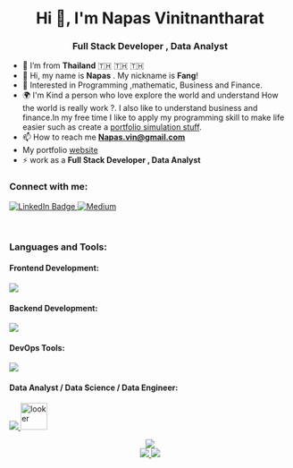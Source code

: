 <h1 align="center">Hi 👋, I'm Napas Vinitnantharat</h1>
<h3 align="center">Full Stack Developer , Data Analyst</h3>


- 🌱 I’m from **Thailand** 🇹🇭 🇹🇭 🇹🇭
- 👋 Hi, my name is **Napas** . My nickname is **Fang**!
- 🤔 Interested in Programming ,mathematic, Business and Finance. 
- 🌍 I'm Kind a person who love explore the world and understand How the world is really work ?. I also like to understand business and finance.In my free time I like to apply my programming skill to make life easier such as create a [portfolio simulation stuff](https://github.com/Nas-virat/SPFNA-stock-idea).
- 📫 How to reach me **Napas.vin@gmail.com**
- My portfolio [website](https://napasvin.vercel.app/)
- ⚡ work as a **Full Stack Developer , Data Analyst**

<h3 align="left">Connect with me:</h3>

<a href="https://www.linkedin.com/in/napas-vinitnantharat-483467202/">
  <img src="https://img.shields.io/badge/LinkedIn-blue?style=for-the-badge&logo=linkedin&logoColor=white" alt="LinkedIn Badge"/>
</a>
<a href="https://medium.com/@napas.vin">
  <img src="https://img.shields.io/badge/Medium-12100E?style=for-the-badge&logo=medium&logoColor=white" alt="Medium"/>
</a>
<br/>
<p align="left">
</p>
<br/>
<h3 align="left">Languages and Tools:</h3>

<h4 align="left">Frontend Development:</h4>
<p align="left">
  <a href="https://skillicons.dev">
    <img src="https://skillicons.dev/icons?i=js,ts,html,css,tailwind,materialui,bootstrap,figma,react,nextjs,vue," />
  </a>
</p>

<h4 align="left">Backend Development:</h4>
<p align="left">
  <a href="https://skillicons.dev">
    <img src="https://skillicons.dev/icons?i=linux,bash,go,java,spring,nodejs,express,mongodb,mysql,postgres,redis,kafka,postman" />
  </a>
</p>

<h4 align="left">DevOps Tools:</h4>
<p align="left">
  <a href="https://skillicons.dev">
    <img src="https://skillicons.dev/icons?i=git,docker,kubernetes,openshift,githubactions" />
  </a>
</p>


<h4 align="left"> Data Analyst / Data Science / Data Engineer:</h4>
<p align="left">
  <a href="https://skillicons.dev">
    <img src="https://skillicons.dev/icons?i=py,r,tensorflow,selenium" />
  </a>
  <a href="https://lookerstudio.google.com/" target="_blank"> <img src="https://www.svgrepo.com/show/354012/looker-icon.svg" alt="looker"  style="height: 3rem"/> </a>
</p>


<div align="center">
  <a href="https://github.com/Nas-virat">
    <img src="http://github-profile-summary-cards.vercel.app/api/cards/profile-details?username=Nas-virat&theme=apprentice" />
  </a>
  
</div>

<div align="center">
  <a href="https://github.com/Nas-virat">
    <img src="http://github-profile-summary-cards.vercel.app/api/cards/stats?username=Nas-virat&theme=apprentice" />
    <img src="http://github-profile-summary-cards.vercel.app/api/cards/most-commit-language?username=Nas-virat&theme=apprentice" />
  </a>
</div>

